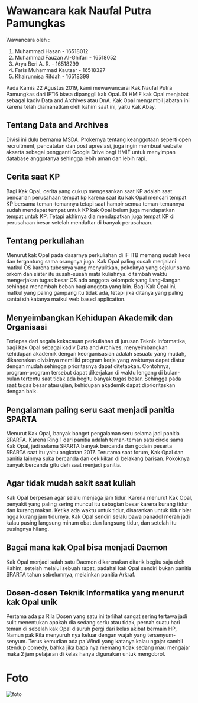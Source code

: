 # Wawancara kak Naufal Putra Pamungkas

Wawancara oleh :
1. Muhammad Hasan - 16518012
2. Muhammad Fauzan Al-Ghifari - 16518052
3. Arya Beri A. R. - 16518299
4. Faris Muhammad Kautsar - 16518327
5. Khairunnisa Rifdah - 16518399

Pada Kamis 22 Agustus 2019, kami mewawancarai Kak Naufal Putra Pamungkas dari IF'16 biasa dipanggil kak Opal. Di HMIF kak Opal menjabat sebagai kadiv Data and Archives atau DnA. Kak Opal mengambil jabatan ini karena telah diamanatkan oleh kahim saat ini, yaitu Kak Abay.

## Tentang Data and Archives
Divisi ini dulu bernama MSDA. Prokernya tentang keanggotaan seperti open recruitment, pencatatan dan post apresiasi, juga ingin membuat website aksarta sebagai pengganti Google Drive bagi HMIF untuk menyimpan database anggotanya sehingga lebih aman dan lebih rapi.

## Cerita saat KP
Bagi Kak Opal, cerita yang cukup mengesankan saat KP adalah saat pencarian perusahaan tempat kp karena saat itu kak Opal mencari tempat KP bersama teman-temannya tetapi saat hampir semua teman-temannya sudah mendapat tempat untuk KP kak Opal belum juga mendapatkan tempat untuk KP. Tetapi akhirnya dia mendapatkan juga tempat KP di perusahaan besar setelah mendaftar di banyak perusahaan.

## Tentang perkuliahan
Menurut kak Opal pada dasarnya perkuliahan di IF ITB memang sudah keos dan tergantung sama orangnya juga. Kak Opal paling susah menjalani matkul OS karena tubesnya yang menyulitkan, pokoknya yang sejalur sama orkom dan sister itu susah-susah mata kuliahnya. ditambah waktu mengerjakan tugas besar OS ada anggota kelompok yang ilang-ilangan sehingga menambah beban bagi anggota yang lain. Bagi Kak Opal ini, matkul yang paling gampang itu tidak ada, tetapi jika ditanya yang paling santai sih katanya matkul web based application.

## Menyeimbangkan Kehidupan Akademik dan Organisasi
Terlepas dari segala kekacauan perkuliahan di jurusan Teknik Informatika, bagi Kak Opal sebagai kadiv Data and Archives, menyeimbangkan kehidupan akademik dengan keorganisasian adalah sesuatu yang mudah, dikarenakan divisinya memiliki program kerja yang waktunya dapat diatur dengan mudah sehingga prioritasnya dapat ditetapkan. Contohnya, program-program tersebut dapat dikerjakan di waktu lengang di bulan-bulan tertentu saat tidak ada begitu banyak tugas besar. Sehingga pada saat tugas besar atau ujian, kehidupan akademik dapat diprioritaskan dengan baik.

## Pengalaman paling seru saat menjadi panitia SPARTA
Menurut Kak Opal, banyak banget pengalaman seru selama jadi panitia SPARTA. Karena Ring 1 dari panitia adalah teman-teman satu circle sama Kak Opal, jadi selama SPARTA banyak bercanda dan godain peserta SPARTA saat itu yaitu angkatan 2017. Terutama saat forum, Kak Opal dan panitia lainnya suka bercanda dan cekikikan di belakang barisan. Pokoknya banyak bercanda gitu deh saat menjadi panitia.

## Agar tidak mudah sakit saat kuliah
Kak Opal berpesan agar selalu menjaga jam tidur. Karena menurut Kak Opal, penyakit yang paling sering muncul itu sebagian besar karena kurang tidur dan kurang makan. Ketika ada waktu untuk tidur, disarankan untuk tidur biar ngga kurang jam tidurnya. Kak Opal sendiri selalu bawa panadol merah jadi kalau pusing langsung minum obat dan langsung tidur, dan setelah itu pusingnya hilang.

## Bagai mana kak Opal bisa menjadi Daemon
Kak Opal menjadi salah satu Daemon dikarenakan ditarik begitu saja oleh Kahim, setelah melalui sebuah rapat, padahal kak Opal sendiri bukan panitia SPARTA tahun sebelumnya, melainkan panitia Arkraf.

## Dosen-dosen Teknik Informatika yang menurut kak Opal unik
Pertama ada pa Rila Dosen yang satu ini terlihat sangat sering tertawa jadi sulit menentukan apakah dia sedang seriu atau tidak, pernah suatu hari teman di sebelah kak Opal disuruh pergi dari kelas akibat bermain HP, Namun pak Rila menyuruh nya keluar dengan wajah yang tersenyum-senyum. Terus kemudian ada pa Windi yang katanya kalau ngajar sambil stendup comedy, bahka jika bapa nya memang tidak sedang mau mengajar maka 2 jam pelajaran di kelas hanya digunakan untuk mengobrol.


# Foto
![foto](./16518012-16518052-16518299-16518327-16518399.jpg)
